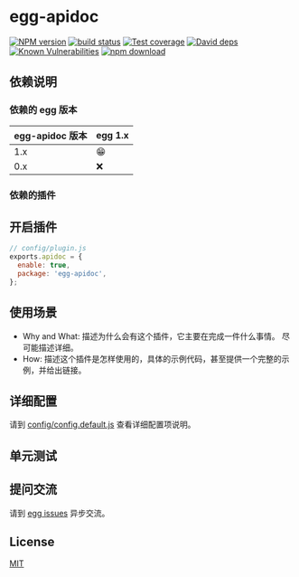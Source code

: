 # egg-apidoc

[![NPM version][npm-image]][npm-url]
[![build status][travis-image]][travis-url]
[![Test coverage][codecov-image]][codecov-url]
[![David deps][david-image]][david-url]
[![Known Vulnerabilities][snyk-image]][snyk-url]
[![npm download][download-image]][download-url]

[npm-image]: https://img.shields.io/npm/v/egg-apidoc.svg?style=flat-square
[npm-url]: https://npmjs.org/package/egg-apidoc
[travis-image]: https://img.shields.io/travis/eggjs/egg-apidoc.svg?style=flat-square
[travis-url]: https://travis-ci.org/eggjs/egg-apidoc
[codecov-image]: https://img.shields.io/codecov/c/github/eggjs/egg-apidoc.svg?style=flat-square
[codecov-url]: https://codecov.io/github/eggjs/egg-apidoc?branch=master
[david-image]: https://img.shields.io/david/eggjs/egg-apidoc.svg?style=flat-square
[david-url]: https://david-dm.org/eggjs/egg-apidoc
[snyk-image]: https://snyk.io/test/npm/egg-apidoc/badge.svg?style=flat-square
[snyk-url]: https://snyk.io/test/npm/egg-apidoc
[download-image]: https://img.shields.io/npm/dm/egg-apidoc.svg?style=flat-square
[download-url]: https://npmjs.org/package/egg-apidoc

<!--
Description here.
-->

## 依赖说明

### 依赖的 egg 版本

egg-apidoc 版本 | egg 1.x
--- | ---
1.x | 😁
0.x | ❌

### 依赖的插件
<!--

如果有依赖其它插件，请在这里特别说明。如

- security
- multipart

-->

## 开启插件

```js
// config/plugin.js
exports.apidoc = {
  enable: true,
  package: 'egg-apidoc',
};
```

## 使用场景

- Why and What: 描述为什么会有这个插件，它主要在完成一件什么事情。
尽可能描述详细。
- How: 描述这个插件是怎样使用的，具体的示例代码，甚至提供一个完整的示例，并给出链接。

## 详细配置

请到 [config/config.default.js](config/config.default.js) 查看详细配置项说明。

## 单元测试

<!-- 描述如何在单元测试中使用此插件，例如 schedule 如何触发。无则省略。-->

## 提问交流

请到 [egg issues](https://github.com/eggjs/egg/issues) 异步交流。

## License

[MIT](LICENSE)
